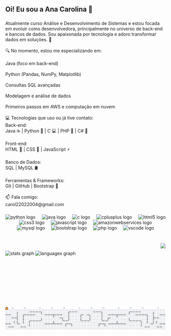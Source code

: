 <h2 align="left">Oi! Eu sou a Ana Carolina 🩷</h2>

###

<p align="left">Atualmente curso Análise e Desenvolvimento de Sistemas e estou focada em evoluir como desenvolvedora, principalmente no universo de back-end e bancos de dados. Sou apaixonada por tecnologia e adoro transformar dados em soluções. 🚀<br><br>🔍 No momento, estou me especializando em:<br><br>Java (foco em back-end)<br><br>Python (Pandas, NumPy, Matplotlib)<br><br>Consultas SQL avançadas<br><br>Modelagem e análise de dados<br><br>Primeiros passos em AWS e computação em nuvem<br><br>💻 Tecnologias que uso ou já tive contato:<br>Back-end:<br>Java ☕ | Python 🐍 | C 💻 | PHP 🐘 | C# 🔧<br><br>Front-end:<br>HTML 💖 | CSS 🎀 | JavaScript ⚡<br><br>Banco de Dados:<br>SQL | MySQL 🛢️<br><br>Ferramentas & Frameworks:<br>Git | GitHub | Bootstrap 🌸<br><br>📫 Fala comigo:<br>carol22022004@gmail.com</p>

###

<div align="center">
  <img src="https://cdn.jsdelivr.net/gh/devicons/devicon/icons/python/python-original.svg" height="40" alt="python logo"  />
  <img width="12" />
  <img src="https://cdn.jsdelivr.net/gh/devicons/devicon/icons/java/java-original.svg" height="40" alt="java logo"  />
  <img width="12" />
  <img src="https://cdn.jsdelivr.net/gh/devicons/devicon/icons/c/c-original.svg" height="40" alt="c logo"  />
  <img width="12" />
  <img src="https://cdn.jsdelivr.net/gh/devicons/devicon/icons/cplusplus/cplusplus-original.svg" height="40" alt="cplusplus logo"  />
  <img width="12" />
  <img src="https://cdn.jsdelivr.net/gh/devicons/devicon/icons/html5/html5-original.svg" height="40" alt="html5 logo"  />
  <img width="12" />
  <img src="https://cdn.jsdelivr.net/gh/devicons/devicon/icons/css3/css3-original.svg" height="40" alt="css3 logo"  />
  <img width="12" />
  <img src="https://cdn.jsdelivr.net/gh/devicons/devicon/icons/javascript/javascript-original.svg" height="40" alt="javascript logo"  />
  <img width="12" />
  <img src="https://cdn.jsdelivr.net/gh/devicons/devicon/icons/amazonwebservices/amazonwebservices-line-wordmark.svg" height="40" alt="amazonwebservices logo"  />
  <img width="12" />
  <img src="https://cdn.jsdelivr.net/gh/devicons/devicon/icons/mysql/mysql-original.svg" height="40" alt="mysql logo"  />
  <img width="12" />
  <img src="https://cdn.jsdelivr.net/gh/devicons/devicon/icons/bootstrap/bootstrap-original.svg" height="40" alt="bootstrap logo"  />
  <img width="12" />
  <img src="https://cdn.jsdelivr.net/gh/devicons/devicon/icons/php/php-original.svg" height="40" alt="php logo"  />
  <img width="12" />
  <img src="https://cdn.jsdelivr.net/gh/devicons/devicon/icons/vscode/vscode-original.svg" height="40" alt="vscode logo"  />
</div>

###

<br clear="both">

<img align="right" height="200" src="https://media1.giphy.com/media/v1.Y2lkPTc5MGI3NjExY3B2dm51Ym1rZXZtaHg5NTh0aGYzaWFvMmE0MXBzM2N6bXFwZXRxdSZlcD12MV9pbnRlcm5hbF9naWZfYnlfaWQmY3Q9Zw/kZqbBT64ECtjy/giphy.gif"  />

###

<div align="left">
  <img src="https://github-readme-stats.vercel.app/api?username=SouzaaCarol&hide_title=false&hide_rank=false&show_icons=true&include_all_commits=true&count_private=true&disable_animations=false&theme=dracula&locale=en&hide_border=false&order=1" height="150" alt="stats graph"  />
  <img src="https://github-readme-stats.vercel.app/api/top-langs?username=SouzaaCarol&locale=en&hide_title=false&layout=compact&card_width=320&langs_count=5&theme=dracula&hide_border=false&order=2" height="150" alt="languages graph"  />
</div>

###

<br clear="both">

<picture>
  <source media="(prefers-color-scheme: dark)" srcset="https://raw.githubusercontent.com/SouzaaCarol/SouzaaCarol/output/pacman-contribution-graph-dark.svg">
  <source media="(prefers-color-scheme: light)" srcset="https://raw.githubusercontent.com/SouzaaCarol/SouzaaCarol/output/pacman-contribution-graph.svg">
  <img alt="pacman contribution graph" src="https://raw.githubusercontent.com/SouzaaCarol/SouzaaCarol/output/pacman-contribution-graph.svg">
</picture>

###
